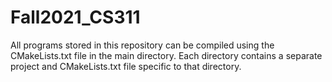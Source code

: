 # Fall2021_CS311

All programs stored in this repository can be compiled using the CMakeLists.txt file in the main directory. 
Each directory contains a separate project and CMakeLists.txt file specific to that directory.
